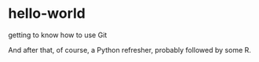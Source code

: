 # hello-world
getting to know how to use Git

And after that, of course, a Python refresher, probably followed by some R.
